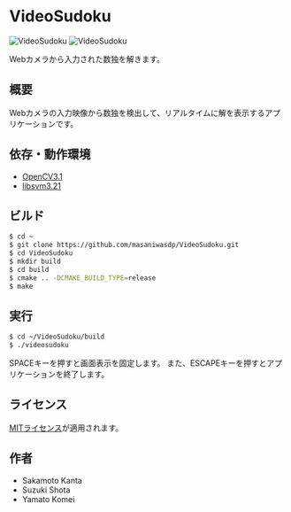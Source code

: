 VideoSudoku
===

![VideoSudoku](https://github.com/masaniwasdp/Screenshots/blob/master/VideoSudoku.png)
![VideoSudoku](https://github.com/masaniwasdp/Screenshots/blob/master/VideoSudoku1.png)

Webカメラから入力された数独を解きます。

## 概要
Webカメラの入力映像から数独を検出して、リアルタイムに解を表示するアプリケーションです。

## 依存・動作環境
+ [OpenCV3.1](http://opencv.org)
+ [libsvm3.21](http://www.csie.ntu.edu.tw/~cjlin/libsvm/)

## ビルド

``` bash
$ cd ~
$ git clone https://github.com/masaniwasdp/VideoSudoku.git
$ cd VideoSudoku
$ mkdir build
$ cd build
$ cmake .. -DCMAKE_BUILD_TYPE=release
$ make
```

## 実行

``` bash
$ cd ~/VideoSudoku/build
$ ./videosudoku
```

SPACEキーを押すと画面表示を固定します。
また、ESCAPEキーを押すとアプリケーションを終了します。

## ライセンス
[MITライセンス](https://github.com/masaniwasdp/VideoSudoku/blob/master/Licence.txt)が適用されます。

## 作者
+ Sakamoto Kanta
+ Suzuki Shota
+ Yamato Komei

